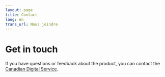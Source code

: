 ```yaml
---
layout: page
title: Contact
lang: en
trans_url: Nous joindre
---
```


# Get in touch

If you have questions or feedback about the product, you can contact the [Canadian Digital Service](mailto:cds-snc@tbs-sct.gc.ca).
